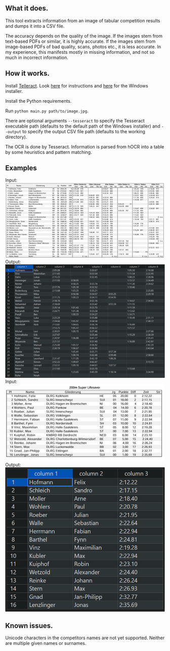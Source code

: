 ## What it does.

This tool extracts information from an image of tabular competition results and dumps it into a CSV file.

The accuracy depends on the quality of the image. If the images stem from text-based PDFs or similar, it is highly accurate. If the images stem from image-based PDFs of bad quality, scans, photos etc., it is less accurate. In my experience, this manifests mostly in missing information, and not so much in incorrect information.

## How it works.

Install [Telleract](https://github.com/tesseract-ocr/tesseract). Look [here](https://tesseract-ocr.github.io/tessdoc/Installation.html) for instructions and [here](https://github.com/UB-Mannheim/tesseract/wiki) for the Windows installer.

Install the Python requirements.

Run `python main.py path/to/image.jpg`.

There are optional arguments
`--tesseract` to specify the Tesseract executable path (defaults to the default path of the Windows installer) and
`--output` to specify the output CSV file path (defaults to the working directory).

The OCR is done by Tesseract. Information is parsed from hOCR into a table by some heuristics and pattern matching.

## Examples

Input:
![](examples/1input.png)
Output:
![](examples/1output.png)
Input:
![](examples/2input.png)
Output:
![](examples/2output.png)

## Known issues.

Unicode characters in the competitors names are not yet supported. Neither are multiple given names or surnames.